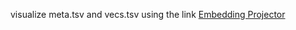 visualize meta.tsv and vecs.tsv using the link [Embedding Projector](https://projector.tensorflow.org/)
